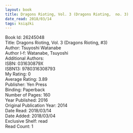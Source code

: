 ```yaml
---
layout: book
title: Dragons Rioting, Vol. 3 (Dragons Rioting,  no. 3)
date_read: 2018/03/14
tags: książki
---
```


Book Id: 26245048<br />
Title: Dragons Rioting, Vol. 3 (Dragons Rioting, #3)<br />
Author: Tsuyoshi Watanabe<br />
Author l-f: Watanabe, Tsuyoshi<br />
Additional Authors: <br />
ISBN: 031630879X<br />
ISBN13: 9780316308793<br />
My Rating: 0<br />
Average Rating: 3.89<br />
Publisher: Yen Press<br />
Binding: Paperback<br />
Number of Pages: 160<br />
Year Published: 2016<br />
Original Publication Year: 2014<br />
Date Read: 2018/03/14<br />
Date Added: 2018/03/04<br />
Exclusive Shelf: read<br />
Read Count: 1<br />


